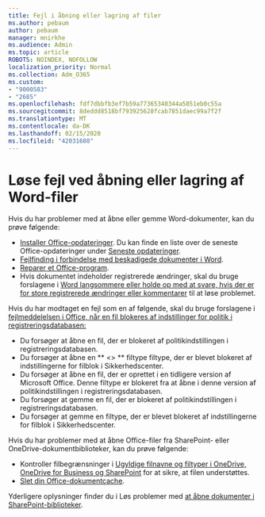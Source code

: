 ```yaml
---
title: Fejl i åbning eller lagring af filer
ms.author: pebaum
author: pebaum
manager: mnirkhe
ms.audience: Admin
ms.topic: article
ROBOTS: NOINDEX, NOFOLLOW
localization_priority: Normal
ms.collection: Adm_O365
ms.custom:
- "9000583"
- "2685"
ms.openlocfilehash: fdf7dbbfb3ef7b59a77365348344a5851eb0c55a
ms.sourcegitcommit: 8deddd8518bf793925628fcab7851daec99a7f2f
ms.translationtype: MT
ms.contentlocale: da-DK
ms.lasthandoff: 02/15/2020
ms.locfileid: "42031608"
---
```

# <a name="resolve-errors-opening-or-saving-word-files"></a>Løse fejl ved åbning eller lagring af Word-filer

Hvis du har problemer med at åbne eller gemme Word-dokumenter, kan du prøve følgende:

- [Installer Office-opdateringer](https://support.office.com/article/2ab296f3-7f03-43a2-8e50-46de917611c5). Du kan finde en liste over de seneste Office-opdateringer under [Seneste opdateringer](https://docs.microsoft.com/officeupdates/office-updates-msi).
- [Fejlfinding i forbindelse med beskadigede dokumenter i Word](https://docs.microsoft.com/office/troubleshoot/word/damaged-documents-in-word).
- [Reparer et Office-program](https://support.office.com/Article/Repair-an-Office-application-7821d4b6-7c1d-4205-aa0e-a6b40c5bb88b).
- Hvis dokumentet indeholder registrerede ændringer, skal du bruge forslagene i [Word langsommere eller holde op med at svare, hvis der er for store registrerede ændringer eller kommentarer](https://docs.microsoft.com/en-us/office/troubleshoot/word/word-stops-responding) til at løse problemet.

Hvis du har modtaget en fejl som en af følgende, skal du bruge forslagene i [fejlmeddelelsen i Office, når en fil blokeres af indstillinger for politik i registreringsdatabasen:](https://docs.microsoft.com/office/troubleshoot/settings/file-blocked-in-office)

- Du forsøger at åbne en fil, der er blokeret af politikindstillingen i registreringsdatabasen.
- Du forsøger at åbne en ** \<\> ** filtype filtype, der er blevet blokeret af indstillingerne for filblok i Sikkerhedscenter.
- Du forsøger at åbne en fil, der er oprettet i en tidligere version af Microsoft Office. Denne filtype er blokeret fra at åbne i denne version af politikindstillingen i registreringsdatabasen.
- Du forsøger at gemme en fil, der er blokeret af politikindstillingen i registreringsdatabasen.
- Du forsøger at gemme en filtype, der er blevet blokeret af indstillingerne for filblok i Sikkerhedscenter.

Hvis du har problemer med at åbne Office-filer fra SharePoint- eller OneDrive-dokumentbiblioteker, kan du prøve følgende:

- Kontroller filbegrænsninger i [Ugyldige filnavne og filtyper i OneDrive, OneDrive for Business og SharePoint](https://support.office.com/article/64883a5d-228e-48f5-b3d2-eb39e07630fa) for at sikre, at filen understøttes. 
- [Slet din Office-dokumentcache](https://support.office.com/article/b1d3765e-d71b-4bb8-99ca-acd22c42995d
). 

Yderligere oplysninger finder du i Løs problemer med [at åbne dokumenter i SharePoint-biblioteker](https://support.office.com/article/31329fa1-4ad0-47fc-95d8-bb0c5b12a536).
